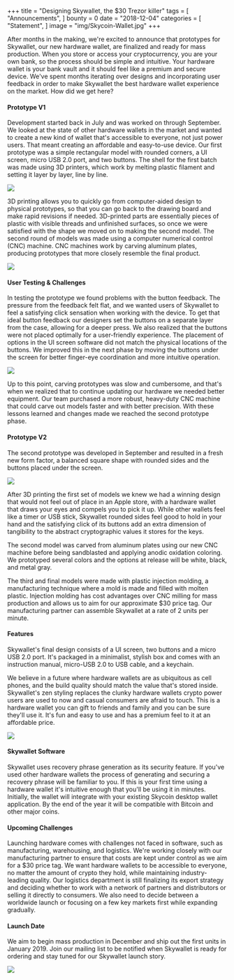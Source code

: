 +++
title = "Designing Skywallet, the $30 Trezor killer"
tags = [ "Announcements", ]
bounty = 0
date = "2018-12-04"
categories = [ "Statement", ]
image = "img/Skycoin-Wallet.jpg"
+++

After months in the making, we're excited to announce that prototypes for Skywallet, our new hardware wallet, are finalized and ready for mass production. When you store or access your cryptocurrency, you are your own bank, so the process should be simple and intuitive. Your hardware wallet is your bank vault and it should feel like a premium and secure device. We've spent months iterating over designs and incorporating user feedback in order to make Skywallet the best hardware wallet experience on the market. How did we get here?

#### Prototype V1

Development started back in July and was worked on through September. We looked at the state of other hardware wallets in the market and wanted to create a new kind of wallet that's accessible to everyone, not just power users. That meant creating an affordable and easy-to-use device. Our first prototype was a simple rectangular model with rounded corners, a UI screen, micro USB 2.0 port, and two buttons. The shell for the first batch was made using 3D printers, which work by melting plastic filament and setting it layer by layer, line by line.

![](https://cdn-images-1.medium.com/max/2000/0*7WCULRcsaMfu7wVN)

3D printing allows you to quickly go from computer-aided design to physical prototypes, so that you can go back to the drawing board and make rapid revisions if needed. 3D-printed parts are essentially pieces of plastic with visible threads and unfinished surfaces, so once we were satisfied with the shape we moved on to making the second model. The second round of models was made using a computer numerical control (CNC) machine. CNC machines work by carving aluminum plates, producing prototypes that more closely resemble the final product.

![](https://cdn-images-1.medium.com/max/2000/0*-JYAHbiBM6E6Pwj0)

#### User Testing & Challenges

In testing the prototype we found problems with the button feedback. The pressure from the feedback felt flat, and we wanted users of Skywallet to feel a satisfying click sensation when working with the device. To get that ideal button feedback our designers set the buttons on a separate layer from the case, allowing for a deeper press. We also realized that the buttons were not placed optimally for a user-friendly experience. The placement of options in the UI screen software did not match the physical locations of the buttons. We improved this in the next phase by moving the buttons under the screen for better finger-eye coordination and more intuitive operation.

![](https://cdn-images-1.medium.com/max/2000/0*bLHLayGwD13EkDUr)

Up to this point, carving prototypes was slow and cumbersome, and that's when we realized that to continue updating our hardware we needed better equipment. Our team purchased a more robust, heavy-duty CNC machine that could carve out models faster and with better precision. With these lessons learned and changes made we reached the second prototype phase.

#### Prototype V2

The second prototype was developed in September and resulted in a fresh new form factor, a balanced square shape with rounded sides and the buttons placed under the screen.

![](https://cdn-images-1.medium.com/max/2000/0*SeTxRu8aHhlyBI75)

After 3D printing the first set of models we knew we had a winning design that would not feel out of place in an Apple store, with a hardware wallet that draws your eyes and compels you to pick it up. While other wallets feel like a timer or USB stick, Skywallet rounded sides feel good to hold in your hand and the satisfying click of its buttons add an extra dimension of tangibility to the abstract cryptographic values it stores for the keys.

The second model was carved from aluminum plates using our new CNC machine before being sandblasted and applying anodic oxidation coloring. We prototyped several colors and the options at release will be white, black, and metal gray.

The third and final models were made with plastic injection molding, a manufacturing technique where a mold is made and filled with molten plastic. Injection molding has cost advantages over CNC milling for mass production and allows us to aim for our approximate $30 price tag. Our manufacturing partner can assemble Skywallet at a rate of 2 units per minute.

#### Features

Skywallet's final design consists of a UI screen, two buttons and a micro USB 2.0 port. It's packaged in a minimalist, stylish box and comes with an instruction manual, micro-USB 2.0 to USB cable, and a keychain.

We believe in a future where hardware wallets are as ubiquitous as cell phones, and the build quality should match the value that's stored inside. Skywallet's zen styling replaces the clunky hardware wallets crypto power users are used to now and casual consumers are afraid to touch. This is a hardware wallet you can gift to friends and family and you can be sure they'll use it. It's fun and easy to use and has a premium feel to it at an affordable price.

![](https://cdn-images-1.medium.com/max/2000/0*lb2H2yS6f8ux7TL-)

#### Skywallet Software

Skywallet uses recovery phrase generation as its security feature. If you've used other hardware wallets the process of generating and securing a recovery phrase will be familiar to you. If this is your first time using a hardware wallet it's intuitive enough that you'll be using it in minutes. Initially, the wallet will integrate with your existing Skycoin desktop wallet application. By the end of the year it will be compatible with Bitcoin and other major coins.

#### Upcoming Challenges

Launching hardware comes with challenges not faced in software, such as manufacturing, warehousing, and logistics. We're working closely with our manufacturing partner to ensure that costs are kept under control as we aim for a $30 price tag. We want hardware wallets to be accessible to everyone, no matter the amount of crypto they hold, while maintaining industry-leading quality. Our logistics department is still finalizing its export strategy and deciding whether to work with a network of partners and distributors or selling it directly to consumers. We also need to decide between a worldwide launch or focusing on a few key markets first while expanding gradually.

#### Launch Date

We aim to begin mass production in December and ship out the first units in January 2019. Join our mailing list to be notified when Skywallet is ready for ordering and stay tuned for our Skywallet launch story.

![](https://cdn-images-1.medium.com/max/2000/0*0BtOBPgiaT6XS3Sj)
